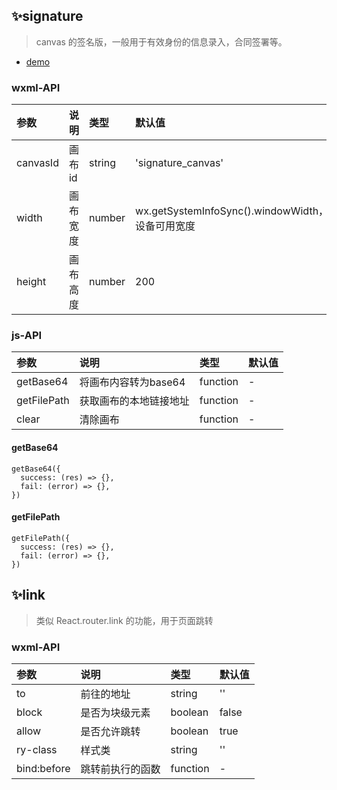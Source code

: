 ## ✨signature

> canvas 的签名版，一般用于有效身份的信息录入，合同签署等。

- [demo](https://github.com/long-zhuge/miniApp/tree/master/pages/signature)

### wxml-API

|参数|说明|类型|默认值|
|:--|:--|:--|:--|
|canvasId|画布id|string|'signature_canvas'|
|width|画布宽度|number|wx.getSystemInfoSync().windowWidth，设备可用宽度|
|height|画布高度|number|200|

### js-API

|参数|说明|类型|默认值|
|:--|:--|:--|:--|
|getBase64|将画布内容转为base64|function|-|
|getFilePath|获取画布的本地链接地址|function|-|
|clear|清除画布|function|-|

#### getBase64

```
getBase64({
  success: (res) => {},
  fail: (error) => {},
})
```

#### getFilePath

```
getFilePath({
  success: (res) => {},
  fail: (error) => {},
})
```

## ✨link

> 类似 React.router.link 的功能，用于页面跳转

### wxml-API

|参数|说明|类型|默认值|
|:--|:--|:--|:--|
|to|前往的地址|string|''|
|block|是否为块级元素|boolean|false|
|allow|是否允许跳转|boolean|true|
|ry-class|样式类|string|''|
|bind:before|跳转前执行的函数|function|-|
